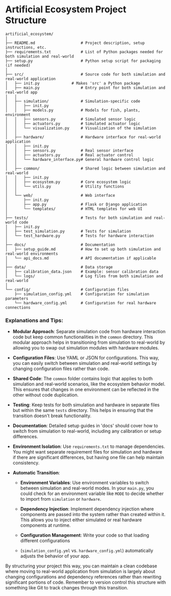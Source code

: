 # Artificial Ecosystem Project Structure
```
artificial_ecosystem/
│
├── README.md                    # Project description, setup instructions, etc.
├── requirements.txt             # List of Python packages needed for both simulation and real-world
├── setup.py                     # Python setup script for packaging (if needed)
│
├── src/                         # Source code for both simulation and real-world application
│   ├── init.py              # Makes 'src' a Python package
│   ├── main.py                  # Entry point for both simulation and real-world app
│   │
│   ├── simulation/              # Simulation-specific code
│   │   ├── init.py
│   │   ├── models.py            # Models for fish, plants, environment
│   │   ├── sensors.py           # Simulated sensor logic
│   │   ├── actuators.py         # Simulated actuator logic
│   │   └── visualization.py     # Visualization of the simulation
│   │
│   ├── hardware/                # Hardware interface for real-world application
│   │   ├── init.py
│   │   ├── sensors.py           # Real sensor interface
│   │   ├── actuators.py         # Real actuator control
│   │   └── hardware_interface.py# General hardware control logic
│   │
│   ├── common/                  # Shared logic between simulation and real-world
│   │   ├── init.py
│   │   ├── ecosystem.py         # Core ecosystem logic
│   │   └── utils.py             # Utility functions
│   │
│   └── web/                     # Web interface
│       ├── init.py
│       ├── app.py               # Flask or Django application
│       └── templates/           # HTML templates for web UI
│
├── tests/                       # Tests for both simulation and real-world code
│   ├── init.py
│   ├── test_simulation.py       # Tests for simulation
│   └── test_hardware.py         # Tests for hardware interaction
│
├── docs/                        # Documentation
│   ├── setup_guide.md           # How to set up both simulation and real-world environments
│   └── api_docs.md              # API documentation if applicable
│
├── data/                        # Data storage
│   ├── calibration_data.json    # Example: sensor calibration data
│   └── logs/                    # Log files from both simulation and real-world
│
└── config/                      # Configuration files
    ├── simulation_config.yml    # Configuration for simulation parameters
    └── hardware_config.yml      # Configuration for real hardware connections
```

### **Explanations and Tips:**

- **Modular Approach**: Separate simulation code from hardware interaction code but keep common 
functionalities in the `common` directory. This modular approach helps in transitioning from 
simulation to real-world by allowing you to swap out simulation modules with hardware modules.

- **Configuration Files**: Use YAML or JSON for configurations. This way, you can easily switch 
between simulation and real-world settings by changing configuration files rather than code.

- **Shared Code**: The `common` folder contains logic that applies to both simulation and real-world 
scenarios, like the ecosystem behavior model. This ensures that changes in one environment can be 
reflected in the other without code duplication.

- **Testing**: Keep tests for both simulation and hardware in separate files but within the same 
`tests` directory. This helps in ensuring that the transition doesn't break functionality.

- **Documentation**: Detailed setup guides in 'docs' should cover how to switch from simulation 
to real-world, including any calibration or setup differences.

- **Environment Isolation**: Use `requirements.txt` to manage dependencies. You might want separate 
requirement files for simulation and hardware if there are significant differences, but having one file 
can help maintain consistency.

- **Automatic Transition**: 
  - **Environment Variables**: Use environment variables to switch between simulation and 
  real-world modes. In your `main.py`, you could check for an environment variable like `MODE` to decide whether 
  to import from `simulation` or `hardware`.
  
  - **Dependency Injection**: Implement dependency injection where components are passed into 
  the system rather than created within it. This allows you to inject either simulated or real hardware 
  components at runtime.
  
  - **Configuration Management**: Write your code so that loading different configurations
  - (`simulation_config.yml` vs. `hardware_config.yml`) automatically adjusts the behavior of your app.

By structuring your project this way, you can maintain a clean codebase where moving to real-world 
application from simulation is largely about changing configurations and dependency references rather 
than rewriting significant portions of code. Remember to version control this structure with something 
like Git to track changes through this transition.